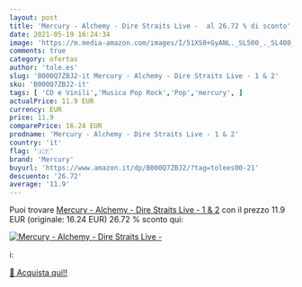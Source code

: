 ```yaml
---
layout: post
title: 'Mercury - Alchemy - Dire Straits Live -  al 26.72 % di sconto'
date: 2021-05-19 16:24:34
image: 'https://m.media-amazon.com/images/I/51XS0+GyANL._SL500_._SL400_.jpg'
comments: true
category: ofertas
author: 'tole.es'
slug: 'B000Q7ZBJ2-it Mercury - Alchemy - Dire Straits Live - 1 & 2'
sku: 'B000Q7ZBJ2-it'
tags: [ 'CD e Vinili','Musica Pop Rock','Pop','mercury', ]
actualPrice: 11.9 EUR
currency: EUR
price: 11.9
comparePrice: 16.24 EUR
prodname: 'Mercury - Alchemy - Dire Straits Live - 1 & 2'
country: 'it'
flag: '🇮🇹'
brand: 'Mercury'
buyurl: 'https://www.amazon.it/dp/B000Q7ZBJ2/?tag=tolees00-21'
descuento: '26.72'
average: '11.9'
---
```


Puoi trovare [Mercury - Alchemy - Dire Straits Live - 1 & 2](https://www.amazon.it/dp/B000Q7ZBJ2/?tag=tolees00-21) con il prezzo 11.9 EUR (originale: 16.24 EUR) 26.72 % sconto qui:

[![Mercury - Alchemy - Dire Straits Live - ](https://m.media-amazon.com/images/I/51XS0+GyANL._SL500_._SL400_.jpg)](https://www.amazon.it/dp/B000Q7ZBJ2/?tag=tolees00-21)

ℹ️:


[🛒 Acquista qui!!](https://www.amazon.it/dp/B000Q7ZBJ2/?tag=tolees00-21)
